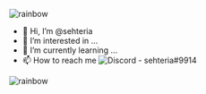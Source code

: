 <!--
**sehteria/sehteria** is a ✨ _special_ ✨ repository because its `README.md` (this file) appears on your GitHub profile.

Here are some ideas to get you started:
-->
![rainbow](https://user-images.githubusercontent.com/105174892/169637581-7cad1a77-f394-47f0-90dc-ac1423fe2bef.gif)
- 👋 Hi, I’m @sehteria
- 👀 I’m interested in ...
- 🌱 I’m currently learning ...
- 📫 How to reach me ![Discord - sehteria#9914](https://img.shields.io/badge/Discord-sehteria%239914-5865F3)

![rainbow](https://user-images.githubusercontent.com/105174892/169637581-7cad1a77-f394-47f0-90dc-ac1423fe2bef.gif)
<!--
<a href="https://github.com/sehteria">
  <p align="left">
    <img src="https://komarev.com/ghpvc/?username=sehteria" alt="Profile Views">
  </p>
</a>
-->

